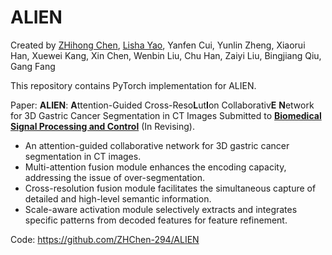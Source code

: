 # ALIEN

Created by [ZHihong Chen](https://github.com/ZHChen-294), [Lisha Yao](https://github.com/yaols-GDMIALab), Yanfen Cui, Yunlin Zheng, Xiaorui Han, Xuewei Kang, Xin Chen, Wenbin Liu, Chu Han, Zaiyi Liu, Bingjiang Qiu, Gang Fang

This repository contains PyTorch implementation for ALIEN.

Paper: **ALIEN**: **A**ttention-Guided Cross-Reso**L**ut**I**on Collaborativ**E** **N**etwork for 3D Gastric Cancer Segmentation in CT Images
Submitted to [**Biomedical Signal Processing and Control**](https://www.sciencedirect.com/journal/biomedical-signal-processing-and-control) (In Revising).
* An attention-guided collaborative network for 3D gastric cancer segmentation in CT images.
* Multi-attention fusion module enhances the encoding capacity, addressing the issue of over-segmentation.
* Cross-resolution fusion module facilitates the simultaneous capture of detailed and high-level semantic information.
* Scale-aware activation module selectively extracts and integrates specific patterns from decoded features for feature refinement.

Code: https://github.com/ZHChen-294/ALIEN

